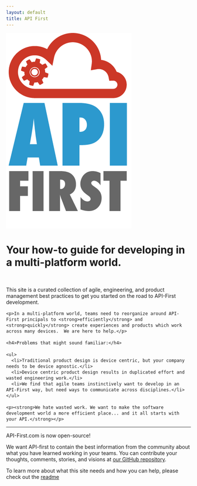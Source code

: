 ```yaml
---
layout: default
title: API First
---
```

<div class="row">

  <div class="span4">
    <img src="/images/logo/logo.png" />
  </div>

  <div class="span8">
    <h1>Your how-to guide for developing in a multi-platform world.</h1>
    <br>
    <p>This site is a curated collection of agile, engineering, and product management best practices to get you started on the road to API-First development.</p>

    <p>In a multi-platform world, teams need to reorganize around API-First principals to <strong>efficiently</strong> and <strong>quickly</strong> create experiences and products which work across many devices.  We are here to help.</p>

    <h4>Problems that might sound familiar:</h4>

    <ul>
      <li>Traditional product design is device centric, but your company needs to be device agnostic.</li>
      <li>Device centric product design results in duplicated effort and wasted engineering work.</li>
      <li>We find that agile teams instinctively want to develop in an API-First way, but need ways to communicate across disciplines.</li>
    </ul>

    <p><strong>We hate wasted work. We want to make the software development world a more efficient place... and it all starts with your API.</strong></p>
  </div>

</div>

<hr />

<div>
  <p>API-First.com is now open-source!<p>

  <p>We want API-first to contain the best information from the community about what you have learned working in your teams.  You can contribute your thoughts, comments, stories, and visions at <a href="http://github.com/evantahler/api-first">our GitHub repository</a>.</p>

  <p>To learn more about what this site needs and how you can help, please check out the <a href="http://github.com/evantahler/api-first/readme.md">readme</a></p>
</div>